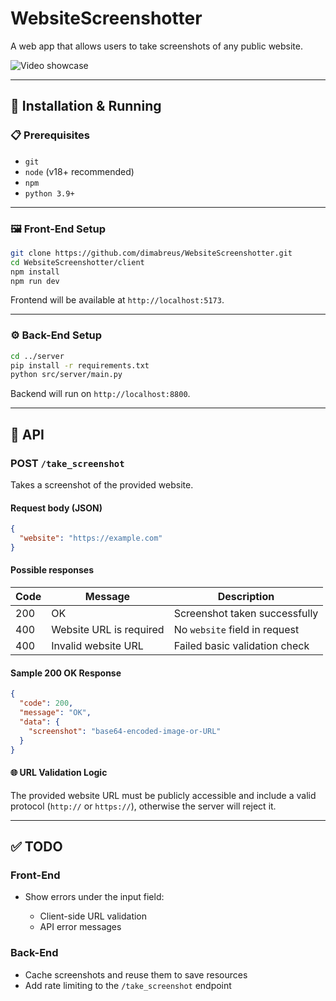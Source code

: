 # WebsiteScreenshotter

A web app that allows users to take screenshots of any public website.

![Video showcase](https://github.com/user-attachments/assets/3f3f0cd7-0ae4-43f9-bf71-508f26a12230)

---

## 🚀 Installation & Running

### 📋 Prerequisites
- `git`
- `node` (v18+ recommended)
- `npm`
- `python 3.9+`

---

### 🖼️ Front-End Setup

```bash
git clone https://github.com/dimabreus/WebsiteScreenshotter.git
cd WebsiteScreenshotter/client
npm install
npm run dev
````

Frontend will be available at `http://localhost:5173`.

---

### ⚙️ Back-End Setup

```bash
cd ../server
pip install -r requirements.txt
python src/server/main.py
```

Backend will run on `http://localhost:8800`.

---

## 📡 API

### POST `/take_screenshot`

Takes a screenshot of the provided website.

#### Request body (JSON)

```json
{
  "website": "https://example.com"
}
```

#### Possible responses

| Code | Message                 | Description                   |
| ---- | ----------------------- | ----------------------------- |
| 200  | OK                      | Screenshot taken successfully |
| 400  | Website URL is required | No `website` field in request |
| 400  | Invalid website URL     | Failed basic validation check |

#### Sample 200 OK Response

```json
{
  "code": 200,
  "message": "OK",
  "data": {
    "screenshot": "base64-encoded-image-or-URL"
  }
}
```

#### 🌐 URL Validation Logic

The provided website URL must be publicly accessible and include a valid protocol (`http://` or `https://`), otherwise the server will reject it.

---

## ✅ TODO

### Front-End

* Show errors under the input field:

  * Client-side URL validation
  * API error messages

### Back-End

* Cache screenshots and reuse them to save resources
* Add rate limiting to the `/take_screenshot` endpoint

